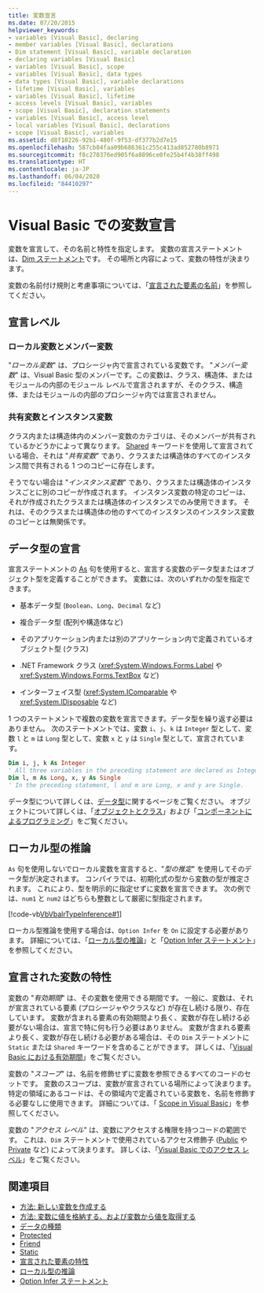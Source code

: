 ```yaml
---
title: 変数宣言
ms.date: 07/20/2015
helpviewer_keywords:
- variables [Visual Basic], declaring
- member variables [Visual Basic], declarations
- Dim statement [Visual Basic], variable declaration
- declaring variables [Visual Basic]
- variables [Visual Basic], scope
- variables [Visual Basic], data types
- data types [Visual Basic], variable declarations
- lifetime [Visual Basic], variables
- variables [Visual Basic], lifetime
- access levels [Visual Basic], variables
- scope [Visual Basic], declaration statements
- variables [Visual Basic], access level
- local variables [Visual Basic], declarations
- scope [Visual Basic], variables
ms.assetid: d8f10226-92b1-480f-9f53-df377b2d7e15
ms.openlocfilehash: 587cb84faa09b686361c255c413ad852780b8971
ms.sourcegitcommit: f8c270376ed905f6a8896ce0fe25b4f4b38ff498
ms.translationtype: HT
ms.contentlocale: ja-JP
ms.lasthandoff: 06/04/2020
ms.locfileid: "84410297"
---
```

# <a name="variable-declaration-in-visual-basic"></a>Visual Basic での変数宣言
変数を宣言して、その名前と特性を指定します。 変数の宣言ステートメントは、[Dim ステートメント](../../../language-reference/statements/dim-statement.md)です。 その場所と内容によって、変数の特性が決まります。  
  
 変数の名前付け規則と考慮事項については、「[宣言された要素の名前](../declared-elements/declared-element-names.md)」を参照してください。  
  
## <a name="declaration-levels"></a>宣言レベル  
  
### <a name="local-and-member-variables"></a>ローカル変数とメンバー変数  
 "*ローカル変数*" は、プロシージャ内で宣言されている変数です。 "*メンバー変数*" は、Visual Basic 型のメンバーです。この変数は、クラス、構造体、またはモジュールの内部のモジュール レベルで宣言されますが、そのクラス、構造体、またはモジュールの内部のプロシージャ内では宣言されません。  
  
### <a name="shared-and-instance-variables"></a>共有変数とインスタンス変数  
 クラス内または構造体内のメンバー変数のカテゴリは、そのメンバーが共有されているかどうかによって異なります。 [Shared](../../../language-reference/modifiers/shared.md) キーワードを使用して宣言されている場合、それは "*共有変数*" であり、クラスまたは構造体のすべてのインスタンス間で共有される 1 つのコピーに存在します。  
  
 そうでない場合は "*インスタンス変数*" であり、クラスまたは構造体のインスタンスごとに別のコピーが作成されます。 インスタンス変数の特定のコピーは、それが作成されたクラスまたは構造体のインスタンスでのみ使用できます。 それは、そのクラスまたは構造体の他のすべてのインスタンスのインスタンス変数のコピーとは無関係です。  
  
## <a name="declaring-data-type"></a>データ型の宣言  
 宣言ステートメントの [As](../../../language-reference/statements/as-clause.md) 句を使用すると、宣言する変数のデータ型またはオブジェクト型を定義することができます。 変数には、次のいずれかの型を指定できます。  
  
- 基本データ型 (`Boolean`、`Long`、`Decimal` など)  
  
- 複合データ型 (配列や構造体など)  
  
- そのアプリケーション内または別のアプリケーション内で定義されているオブジェクト型 (クラス)  
  
- .NET Framework クラス (<xref:System.Windows.Forms.Label> や <xref:System.Windows.Forms.TextBox> など)  
  
- インターフェイス型 (<xref:System.IComparable> や <xref:System.IDisposable> など)  
  
 1 つのステートメントで複数の変数を宣言できます。データ型を繰り返す必要はありません。 次のステートメントでは、変数 `i`、`j`、`k` は `Integer` 型として、変数 `l` と `m` は `Long` 型として、変数 `x` と `y` は `Single` 型として、宣言されています。  
  
```vb  
Dim i, j, k As Integer  
' All three variables in the preceding statement are declared as Integer.  
Dim l, m As Long, x, y As Single  
' In the preceding statement, l and m are Long, x and y are Single.  
```  
  
 データ型について詳しくは、[データ型](../data-types/index.md)に関するページをご覧ください。 オブジェクトについて詳しくは、「[オブジェクトとクラス](../objects-and-classes/index.md)」および「[コンポーネントによるプログラミング](https://docs.microsoft.com/previous-versions/visualstudio/visual-studio-2013/0ffkdtkf(v=vs.120))」をご覧ください。  
  
## <a name="local-type-inference"></a>ローカル型の推論  
 `As` 句を使用しないでローカル変数を宣言すると、"*型の推定*" を使用してそのデータ型が決定されます。 コンパイラでは、初期化式の型から変数の型が推定されます。 これにより、型を明示的に指定せずに変数を宣言できます。 次の例では、`num1` と `num2` はどちらも整数として厳密に型指定されます。  
  
 [!code-vb[VbVbalrTypeInference#1](~/samples/snippets/visualbasic/VS_Snippets_VBCSharp/VbVbalrTypeInference/VB/Class1.vb#1)]  
  
 ローカル型推論を使用する場合は、`Option Infer` を `On` に設定する必要があります。 詳細については、「[ローカル型の推論](local-type-inference.md)」と「[Option Infer ステートメント](../../../language-reference/statements/option-infer-statement.md)」を参照してください。  
  
## <a name="characteristics-of-declared-variables"></a>宣言された変数の特性  
 変数の "*有効期間*" は、その変数を使用できる期間です。 一般に、変数は、それが宣言されている要素 (プロシージャやクラスなど) が存在し続ける限り、存在しています。 変数が含まれる要素の有効期間より長く、変数が存在し続ける必要がない場合は、宣言で特に何も行う必要はありません。 変数が含まれる要素より長く、変数が存在し続ける必要がある場合は、その `Dim` ステートメントに `Static` または `Shared` キーワードを含めることができます。 詳しくは、「[Visual Basic における有効期間](../declared-elements/lifetime.md)」をご覧ください。  
  
 変数の "*スコープ*" は、名前を修飾せずに変数を参照できるすべてのコードのセットです。 変数のスコープは、変数が宣言されている場所によって決まります。 特定の領域にあるコードは、その領域内で定義されている変数を、名前を修飾する必要なしに使用できます。 詳細については、「 [Scope in Visual Basic](../declared-elements/scope.md)」を参照してください。  
  
 変数の "*アクセス レベル*" は、変数にアクセスする権限を持つコードの範囲です。 これは、`Dim` ステートメントで使用されているアクセス修飾子 ([Public](../../../language-reference/modifiers/public.md) や [Private](../../../language-reference/modifiers/private.md) など) によって決まります。 詳しくは、「[Visual Basic でのアクセス レベル](../declared-elements/access-levels.md)」をご覧ください。  
  
## <a name="see-also"></a>関連項目

- [方法: 新しい変数を作成する](how-to-create-a-new-variable.md)
- [方法: 変数に値を格納する、および変数から値を取得する](how-to-move-data-into-and-out-of-a-variable.md)
- [データの種類](../../../language-reference/data-types/index.md)
- [Protected](../../../language-reference/modifiers/protected.md)
- [Friend](../../../language-reference/modifiers/friend.md)
- [Static](../../../language-reference/modifiers/static.md)
- [宣言された要素の特性](../declared-elements/declared-element-characteristics.md)
- [ローカル型の推論](local-type-inference.md)
- [Option Infer ステートメント](../../../language-reference/statements/option-infer-statement.md)
